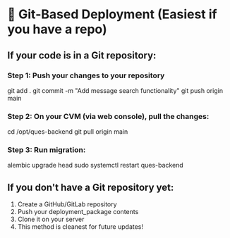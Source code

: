 # 🔄 Git-Based Deployment (Easiest if you have a repo)

## If your code is in a Git repository:

### Step 1: Push your changes to your repository
git add .
git commit -m "Add message search functionality"
git push origin main

### Step 2: On your CVM (via web console), pull the changes:
cd /opt/ques-backend
git pull origin main

### Step 3: Run migration:
alembic upgrade head
sudo systemctl restart ques-backend

## If you don't have a Git repository yet:
1. Create a GitHub/GitLab repository
2. Push your deployment_package contents
3. Clone it on your server
4. This method is cleanest for future updates!
